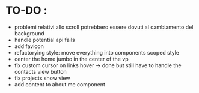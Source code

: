 # TO-DO :

- problemi relativi allo scroll potrebbero essere dovuti al cambiamento del background
- handle potential api fails
- add favicon
- refactorying style: move everything into components scoped style
- center the home jumbo in the center of the vp
- fix custom cursor on links hover -> done but still have to handle the contacts view button
- fix projects show view
- add content to about me component
